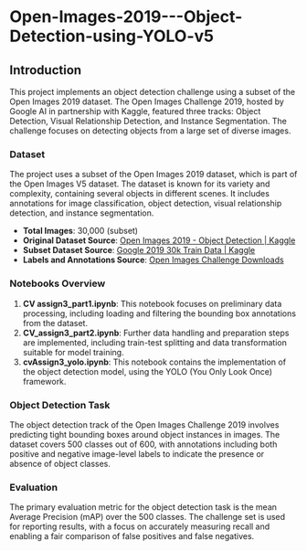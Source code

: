 # Open-Images-2019---Object-Detection-using-YOLO-v5

## Introduction
This project implements an object detection challenge using a subset of the Open Images 2019 dataset. The Open Images Challenge 2019, hosted by Google AI in partnership with Kaggle, featured three tracks: Object Detection, Visual Relationship Detection, and Instance Segmentation. The challenge focuses on detecting objects from a large set of diverse images.

### Dataset

The project uses a subset of the Open Images 2019 dataset, which is part of the Open Images V5 dataset. The dataset is known for its variety and complexity, containing several objects in different scenes. It includes annotations for image classification, object detection, visual relationship detection, and instance segmentation.

- **Total Images**: 30,000 (subset)
- **Original Dataset Source**: [Open Images 2019 - Object Detection | Kaggle](https://www.kaggle.com/c/open-images-2019-object-detection)
- **Subset Dataset Source**: [Google 2019 30k Train Data | Kaggle](https://www.kaggle.com/datasets/mindtrinket/google-2019-30k-train/data)
- **Labels and Annotations Source**: [Open Images Challenge Downloads](https://storage.googleapis.com/openimages/web/challenge2019_downloads.html)

### Notebooks Overview

1. **CV assign3_part1.ipynb**: This notebook focuses on preliminary data processing, including loading and filtering the bounding box annotations from the dataset.
2. **CV_assign3_part2.ipynb**: Further data handling and preparation steps are implemented, including train-test splitting and data transformation suitable for model training.
3. **cvAssign3_yolo.ipynb**: This notebook contains the implementation of the object detection model, using the YOLO (You Only Look Once) framework.

### Object Detection Task

The object detection track of the Open Images Challenge 2019 involves predicting tight bounding boxes around object instances in images. The dataset covers 500 classes out of 600, with annotations including both positive and negative image-level labels to indicate the presence or absence of object classes.

### Evaluation

The primary evaluation metric for the object detection task is the mean Average Precision (mAP) over the 500 classes. The challenge set is used for reporting results, with a focus on accurately measuring recall and enabling a fair comparison of false positives and false negatives.
